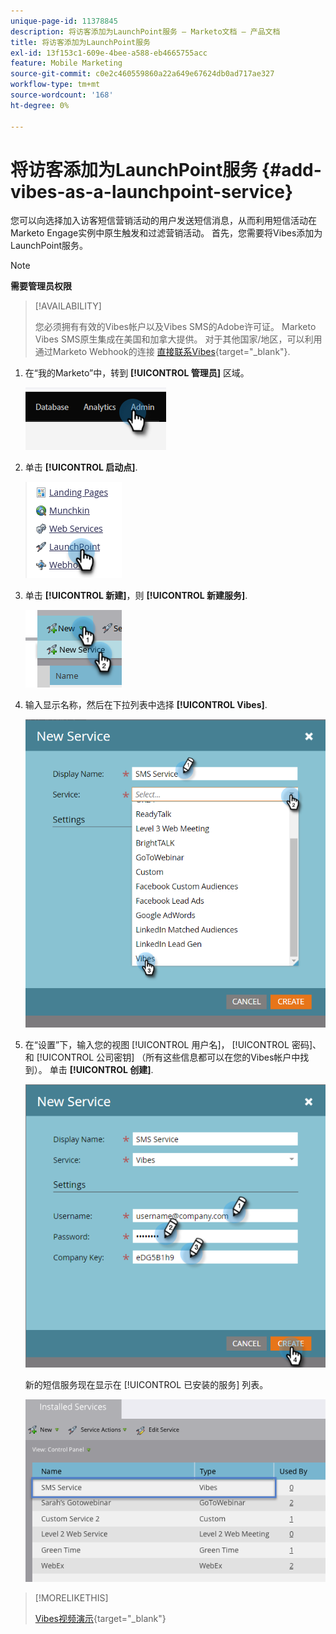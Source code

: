 ```yaml
---
unique-page-id: 11378845
description: 将访客添加为LaunchPoint服务 — Marketo文档 — 产品文档
title: 将访客添加为LaunchPoint服务
exl-id: 13f153c1-609e-4bee-a588-eb4665755acc
feature: Mobile Marketing
source-git-commit: c0e2c460559860a22a649e67624db0ad717ae327
workflow-type: tm+mt
source-wordcount: '168'
ht-degree: 0%

---
```


# 将访客添加为LaunchPoint服务 {#add-vibes-as-a-launchpoint-service}

您可以向选择加入访客短信营销活动的用户发送短信消息，从而利用短信活动在Marketo Engage实例中原生触发和过滤营销活动。 首先，您需要将Vibes添加为LaunchPoint服务。

>[!NOTE]
>
>**需要管理员权限**

>[!AVAILABILITY]
>
>您必须拥有有效的Vibes帐户以及Vibes SMS的Adobe许可证。 Marketo Vibes SMS原生集成在美国和加拿大提供。 对于其他国家/地区，可以利用通过Marketo Webhook的连接 [直接联系Vibes](https://www.vibes.com/talk-to-sales){target="_blank"}.

1. 在“我的Marketo”中，转到 **[!UICONTROL 管理员]** 区域。

   ![](assets/add-vibes-as-a-launchpoint-service-1.png)

1. 单击 **[!UICONTROL 启动点]**.

   ![](assets/add-vibes-as-a-launchpoint-service-2.png)

1. 单击 **[!UICONTROL 新建]**，则 **[!UICONTROL 新建服务]**.

   ![](assets/add-vibes-as-a-launchpoint-service-3.png)

1. 输入显示名称，然后在下拉列表中选择 **[!UICONTROL Vibes]**.

   ![](assets/add-vibes-as-a-launchpoint-service-4.png)

1. 在“设置”下，输入您的视图 [!UICONTROL 用户名]， [!UICONTROL 密码]、和 [!UICONTROL 公司密钥] （所有这些信息都可以在您的Vibes帐户中找到）。 单击 **[!UICONTROL 创建]**.

   ![](assets/add-vibes-as-a-launchpoint-service-5.png)

   新的短信服务现在显示在 [!UICONTROL 已安装的服务] 列表。

   ![](assets/add-vibes-as-a-launchpoint-service-6.png)

>[!MORELIKETHIS]
>
>[Vibes视频演示](https://vimeo.com/215233767/1ed136adbc){target="_blank"}
